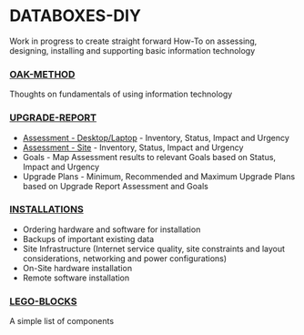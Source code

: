 # DATABOXES-DIY
Work in progress to create straight forward How-To on assessing, designing, installing and supporting basic information technology

### [OAK-METHOD](OAK-METHOD.md)
Thoughts on fundamentals of using information technology

### [UPGRADE-REPORT](UPGRADE-REPORT.md)
- [Assessment - Desktop/Laptop](UPGRADE-REPORT.md#desktoplaptop-assessment-may-2024) - Inventory, Status, Impact and Urgency
- [Assessment - Site](UPGRADE-REPORT.md#site-assessment-may-2024) - Inventory, Status, Impact and Urgency
- Goals - Map Assessment results to relevant Goals based on Status, Impact and Urgency
- Upgrade Plans - Minimum, Recommended and Maximum Upgrade Plans based on Upgrade Report Assessment and Goals

### [INSTALLATIONS](INSTALLATIONS.md)
- Ordering hardware and software for installation
- Backups of important existing data
- Site Infrastructure (Internet service quality, site constraints and layout considerations, networking and power configurations)
- On-Site hardware installation
- Remote software installation

### [LEGO-BLOCKS](LEGO-BLOCKS.md)
A simple list of components

